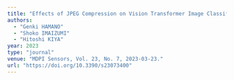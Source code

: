 ```yaml
---
title: "Effects of JPEG Compression on Vision Transformer Image Classification for Encryption-then-Compression Images"
authors:
  - "Genki HAMANO"
  - "Shoko IMAIZUMI"
  - "Hitoshi KIYA"
year: 2023
type: "journal"
venue: "MDPI Sensors, Vol. 23, No. 7, 2023-03-23."
url: "https://doi.org/10.3390/s23073400"
---
```

